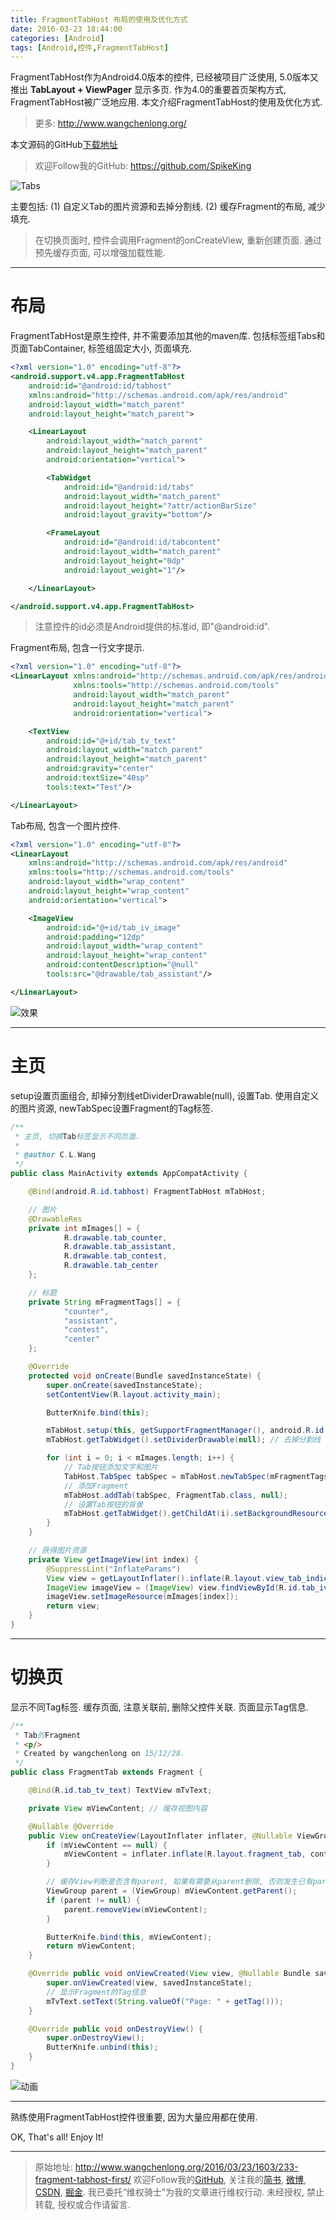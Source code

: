 ```yaml
---
title: FragmentTabHost 布局的使用及优化方式
date: 2016-03-23 18:44:00
categories: [Android]
tags: [Android,控件,FragmentTabHost]
---
```


FragmentTabHost作为Android4.0版本的控件, 已经被项目广泛使用, 5.0版本又推出 **TabLayout + ViewPager** 显示多页. 作为4.0的重要首页架构方式, FragmentTabHost被广泛地应用. 本文介绍FragmentTabHost的使用及优化方式.

<!-- more -->
> 更多: http://www.wangchenlong.org/

本文源码的GitHub[下载地址](https://github.com/SpikeKing/TestFragmentTabHost)

> 欢迎Follow我的GitHub: https://github.com/SpikeKing

![Tabs](233-fragment-tabhost-first/tabhost-logo.jpg)

主要包括:
(1) 自定义Tab的图片资源和去掉分割线.
(2) 缓存Fragment的布局, 减少填充.

> 在切换页面时, 控件会调用Fragment的onCreateView, 重新创建页面. 
> 通过预先缓存页面, 可以增强加载性能. 

---

# 布局

FragmentTabHost是原生控件, 并不需要添加其他的maven库. 
包括标签组Tabs和页面TabContainer, 标签组固定大小, 页面填充.
```xml
<?xml version="1.0" encoding="utf-8"?>
<android.support.v4.app.FragmentTabHost
    android:id="@android:id/tabhost"
    xmlns:android="http://schemas.android.com/apk/res/android"
    android:layout_width="match_parent"
    android:layout_height="match_parent">

    <LinearLayout
        android:layout_width="match_parent"
        android:layout_height="match_parent"
        android:orientation="vertical">

        <TabWidget
            android:id="@android:id/tabs"
            android:layout_width="match_parent"
            android:layout_height="?attr/actionBarSize"
            android:layout_gravity="bottom"/>

        <FrameLayout
            android:id="@android:id/tabcontent"
            android:layout_width="match_parent"
            android:layout_height="0dp"
            android:layout_weight="1"/>

    </LinearLayout>

</android.support.v4.app.FragmentTabHost>
```

> 注意控件的id必须是Android提供的标准id, 即"@android:id".

Fragment布局, 包含一行文字提示.
```xml
<?xml version="1.0" encoding="utf-8"?>
<LinearLayout xmlns:android="http://schemas.android.com/apk/res/android"
              xmlns:tools="http://schemas.android.com/tools"
              android:layout_width="match_parent"
              android:layout_height="match_parent"
              android:orientation="vertical">

    <TextView
        android:id="@+id/tab_tv_text"
        android:layout_width="match_parent"
        android:layout_height="match_parent"
        android:gravity="center"
        android:textSize="40sp"
        tools:text="Test"/>

</LinearLayout>
```

Tab布局, 包含一个图片控件.
```xml
<?xml version="1.0" encoding="utf-8"?>
<LinearLayout
    xmlns:android="http://schemas.android.com/apk/res/android"
    xmlns:tools="http://schemas.android.com/tools"
    android:layout_width="wrap_content"
    android:layout_height="wrap_content"
    android:orientation="vertical">

    <ImageView
        android:id="@+id/tab_iv_image"
        android:padding="12dp"
        android:layout_width="wrap_content"
        android:layout_height="wrap_content"
        android:contentDescription="@null"
        tools:src="@drawable/tab_assistant"/>

</LinearLayout>
```

![效果](233-fragment-tabhost-first/tabhost-demo.png)

---

# 主页

setup设置页面组合, 却掉分割线etDividerDrawable(null), 设置Tab.
使用自定义的图片资源, newTabSpec设置Fragment的Tag标签.
```java
/**
 * 主页, 切换Tab标签显示不同页面.
 *
 * @author C.L.Wang
 */
public class MainActivity extends AppCompatActivity {

    @Bind(android.R.id.tabhost) FragmentTabHost mTabHost;

    // 图片
    @DrawableRes
    private int mImages[] = {
            R.drawable.tab_counter,
            R.drawable.tab_assistant,
            R.drawable.tab_contest,
            R.drawable.tab_center
    };

    // 标题
    private String mFragmentTags[] = {
            "counter",
            "assistant",
            "contest",
            "center"
    };

    @Override
    protected void onCreate(Bundle savedInstanceState) {
        super.onCreate(savedInstanceState);
        setContentView(R.layout.activity_main);

        ButterKnife.bind(this);

        mTabHost.setup(this, getSupportFragmentManager(), android.R.id.tabcontent);
        mTabHost.getTabWidget().setDividerDrawable(null); // 去掉分割线

        for (int i = 0; i < mImages.length; i++) {
            // Tab按钮添加文字和图片
            TabHost.TabSpec tabSpec = mTabHost.newTabSpec(mFragmentTags[i]).setIndicator(getImageView(i));
            // 添加Fragment
            mTabHost.addTab(tabSpec, FragmentTab.class, null);
            // 设置Tab按钮的背景
            mTabHost.getTabWidget().getChildAt(i).setBackgroundResource(R.color.pedo_actionbar_bkg);
        }
    }

    // 获得图片资源
    private View getImageView(int index) {
        @SuppressLint("InflateParams")
        View view = getLayoutInflater().inflate(R.layout.view_tab_indicator, null);
        ImageView imageView = (ImageView) view.findViewById(R.id.tab_iv_image);
        imageView.setImageResource(mImages[index]);
        return view;
    }
}
```

---

# 切换页

显示不同Tag标签. 缓存页面, 注意关联前, 删除父控件关联. 页面显示Tag信息. 
```java
/**
 * Tab的Fragment
 * <p/>
 * Created by wangchenlong on 15/12/28.
 */
public class FragmentTab extends Fragment {

    @Bind(R.id.tab_tv_text) TextView mTvText;

    private View mViewContent; // 缓存视图内容

    @Nullable @Override
    public View onCreateView(LayoutInflater inflater, @Nullable ViewGroup container, @Nullable Bundle savedInstanceState) {
        if (mViewContent == null) {
            mViewContent = inflater.inflate(R.layout.fragment_tab, container, false);
        }

        // 缓存View判断是否含有parent, 如果有需要从parent删除, 否则发生已有parent的错误.
        ViewGroup parent = (ViewGroup) mViewContent.getParent();
        if (parent != null) {
            parent.removeView(mViewContent);
        }

        ButterKnife.bind(this, mViewContent);
        return mViewContent;
    }

    @Override public void onViewCreated(View view, @Nullable Bundle savedInstanceState) {
        super.onViewCreated(view, savedInstanceState);
        // 显示Fragment的Tag信息
        mTvText.setText(String.valueOf("Page: " + getTag()));
    }

    @Override public void onDestroyView() {
        super.onDestroyView();
        ButterKnife.unbind(this);
    }
}
```

![动画](233-fragment-tabhost-first/tabhost-anim.gif)

---

熟练使用FragmentTabHost控件很重要, 因为大量应用都在使用.

OK, That's all!  Enjoy It!

---

> 原始地址: 
> http://www.wangchenlong.org/2016/03/23/1603/233-fragment-tabhost-first/
> 欢迎Follow我的[GitHub](https://github.com/SpikeKing), 关注我的[简书](http://www.jianshu.com/users/e2b4dd6d3eb4/latest_articles), [微博](http://weibo.com/u/2852941392), [CSDN](http://blog.csdn.net/caroline_wendy), [掘金](http://gold.xitu.io/#/user/56de98c2f3609a005442ec58). 
> 我已委托“维权骑士”为我的文章进行维权行动. 未经授权, 禁止转载, 授权或合作请留言.

